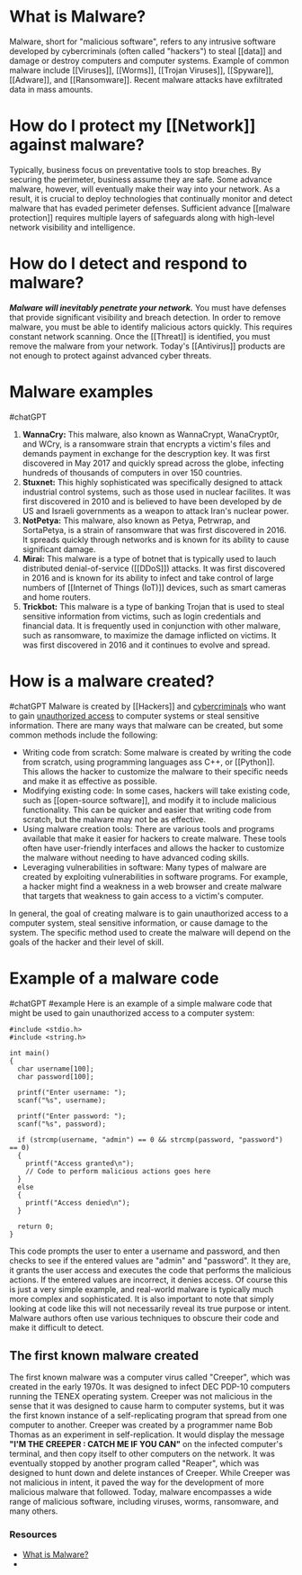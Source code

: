 # What is Malware?
Malware, short for "malicious software", refers to any intrusive software developed by cybercriminals (often called "hackers") to steal [[data]] and damage or destroy computers and computer systems. Example of common malware include [[Viruses]], [[Worms]], [[Trojan Viruses]], [[Spyware]], [[Adware]], and [[Ransomware]]. Recent malware attacks have exfiltrated data in mass amounts. 


# How do I protect my [[Network]] against malware?
Typically, business focus on preventative tools to stop breaches. By securing the perimeter, business assume they are safe. Some advance malware, however, will eventually make their way into your network. As a result, it is crucial to deploy technologies that continually monitor and detect malware that has evaded perimeter defenses. Sufficient advance [[malware protection]] requires multiple layers of safeguards along with high-level network visibility and intelligence. 


# How do I detect and respond to malware?
***Malware will inevitably penetrate your network.*** You must have defenses that provide significant visibility and breach detection. In order to remove malware, you must be able to identify malicious actors quickly. This requires constant network scanning. Once the [[Threat]] is identified, you must remove the malware from your network. Today's [[Antivirus]] products are not enough to protect against advanced cyber threats. 

# Malware examples
#chatGPT
1. **WannaCry:** This malware, also known as WannaCrypt, WanaCrypt0r, and WCry, is a ransomware strain that encrypts a victim's files and demands payment in exchange for the descryption key. It was first discovered in May 2017 and quickly spread across the globe, infecting hundreds of thousands of computers in over 150 countries.
2. **Stuxnet:** This highly sophisticated was specifically designed to attack industrial control systems, such as those used in nuclear facilites. It was first discovered in 2010 and is believed to have been developed by de US and Israeli governments as a weapon to attack Iran's nuclear power. 
3. **NotPetya:** This malware, also known as Petya, Petrwrap, and SortaPetya, is a strain of ransomware that was first discovered in 2016. It spreads quickly through networks and is known for its ability to cause significant damage. 
4. **Mirai:** This malware is a type of botnet that is typically used to lauch distributed denial-of-service ([[DDoS]]) attacks. It was first discovered in 2016 and is known for its ability to infect and take control of large numbers of [[Internet of Things (IoT)]] devices, such as smart cameras and home routers. 
5. **Trickbot:** This malware is a type of banking Trojan that is used to steal sensitive information from victims, such as login credentials and financial data. It is frequently used in conjunction with other malware, such as ransomware, to maximize the damage inflicted on victims. It was first discovered in 2016 and it continues to evolve and spread. 


# How is a malware created?
#chatGPT 
Malware is created by [[Hackers]] and [cybercriminals](Cybercrime) who want to gain [unauthorized access](Confidentiality) to computer systems or steal sensitive information. There are many ways that malware can be created, but some common methods include the following:
- Writing code from scratch: Some malware is created by writing the code from scratch, using programming languages ass C++, or [[Python]]. This allows the hacker to customize the malware to their specific needs and make it as effective as possible.
- Modifying existing code: In some cases, hackers will take existing code, such as [[open-source software]], and modify it to include malicious functionality. This can be quicker and easier that writing code from scratch, but the malware may not be as effective. 
- Using malware creation tools: There are various tools and programs available that make it easier for hackers to create malware. These tools often have user-friendly interfaces and allows the hacker to customize the malware without needing to have advanced coding skills.
- Leveraging vulnerabilities in software: Many types of malware are created by exploiting vulnerabilities in software programs. For example, a hacker might find a weakness in a web browser and create malware that targets that weakness to gain access to a victim's computer. 

In general, the goal of creating malware is to gain unauthorized access to a computer system, steal sensitive information, or cause damage to the system. The specific method used to create the malware will depend on the goals of the hacker and their level of skill.


# Example of a malware code
#chatGPT #example 
Here is an example of a simple malware code that might be used to gain unauthorized access to a computer system:
```
#include <stdio.h>
#include <string.h>

int main()
{
  char username[100];
  char password[100];

  printf("Enter username: ");
  scanf("%s", username);

  printf("Enter password: ");
  scanf("%s", password);

  if (strcmp(username, "admin") == 0 && strcmp(password, "password") == 0)
  {
    printf("Access granted\n");
    // Code to perform malicious actions goes here
  }
  else
  {
    printf("Access denied\n");
  }

  return 0;
}

```
This code prompts the user to enter a username and password, and then checks to see if the entered values are "admin" and "password". It they are, it grants the user access and executes the code that performs the malicious actions. If the entered values are incorrect, it denies access. 
Of course this is just a very simple example, and real-world malware is typically much more complex and sophisticated. It is also important to note that simply looking at code like this will not necessarily reveal its true purpose or intent. Malware authors often use various techniques to obscure their code and make it difficult to detect. 


## The first known malware created
The first known malware was a computer virus called "Creeper", which was created in the early 1970s. It was designed to infect DEC PDP-10 computers running the TENEX operating system. Creeper was not malicious in the sense that it was designed to cause harm to computer systems, but it was the first known instance of a self-replicating program that spread from one computer to another. 
Creeper was created by a programmer name Bob Thomas as an experiment in self-replication. It would display the message **"I'M THE CREEPER : CATCH ME IF YOU CAN"** on the infected computer's terminal, and then copy itself to other computers on the network. It was eventually stopped by another program called "Reaper", which was designed to hunt down and delete instances of Creeper. 
While Creeper was not malicious in intent, it paved the way for the development of more malicious malware that followed. Today, malware encompasses a wide range of malicious software, including viruses, worms, ransomware, and many others. 
 


### Resources
- [What is Malware?](https://www.cisco.com/c/en/us/products/security/advanced-malware-protection/what-is-malware.html)
- 